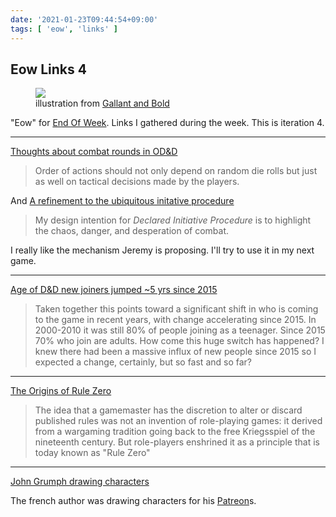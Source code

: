 ```yaml
---
date: '2021-01-23T09:44:54+09:00'
tags: [ 'eow', 'links' ]
---
```


## Eow Links 4

<figure class="right">
<a href="https://www.drivethrurpg.com/product/316192/Gallant--Bold?affiliate_id=2746229"><img src="images/20210123_gallant.jpg" loading="lazy" /></a>
<figcaption>illustration from <a href="https://www.drivethrurpg.com/product/316192/Gallant--Bold?affiliate_id=2746229">Gallant and Bold</a></figcaption>
</figure>

"Eow" for [End Of Week](/#eow). Links I gathered during the week. This is iteration 4.

<hr/>

[Thoughts about combat rounds in OD&D](https://betola.de/wandererbill/english/thoughts-about-combat-rounds-in-odd/)

> Order of actions should not only depend on random die rolls but just as well on tactical decisions made by the players.

And [A refinement to the ubiquitous initative procedure](https://takeonrules.com/2020/12/31/a-refinement-to-the-ubiquitous-initiative-procedure/)

> My design intention for _Declared Initiative Procedure_ is to highlight the chaos, danger, and desperation of combat.

I really like the mechanism Jeremy is proposing. I'll try to use it in my next game.

<hr/>

[Age of D&D new joiners jumped ~5 yrs since 2015](https://seedofworlds.blogspot.com/2021/01/age-of-d-new-joiners-jumped-5-yrs-since.html)

> Taken together this points toward a significant shift in who is coming to the game in recent years, with change accelerating since 2015. In 2000-2010 it was still 80% of people joining as a teenager. Since 2015 70% who join are adults. How come this huge switch has happened? I knew there had been a massive influx of new people since 2015 so I expected a change, certainly, but so fast and so far?

<hr/>

[The Origins of Rule Zero](https://playingattheworld.blogspot.com/2021/01/the-origins-of-rule-zero.html)

> The idea that a gamemaster has the discretion to alter or discard published rules was not an invention of role-playing games: it derived from a wargaming tradition going back to the free Kriegsspiel of the nineteenth century. But role-players enshrined it as a principle that is today known as "Rule Zero"

<hr/>

[John Grumph drawing characters](https://www.twitch.tv/videos/882145916)

The french author was drawing characters for his [Patreon](https://www.patreon.com/JohnGrumph)s.
